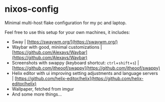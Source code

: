 # nixos-config

Minimal multi-host flake configuration for my pc and laptop.

Feel free to use this setup for your own machines, it includes:

- Sway | [https://swaywm.org/](https://swaywm.org/)
- Waybar with good, minimal customizations | [https://github.com/Alexays/Waybar](https://github.com/Alexays/Waybar)
- Screenshots with swappy (keyboard shortcut: `ctrl`+`shift`+`s`) | [https://github.com/jtheoof/swappy](https://github.com/jtheoof/swappy)
- Helix editor with ui improving setting adjustments and language servers | [https://github.com/helix-editor/helix](https://github.com/helix-editor/helix)
- Wallpaper, fetched from imgur
- And some more things...
